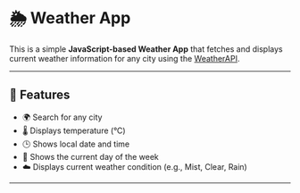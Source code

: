 # 🌦️ Weather App

This is a simple **JavaScript-based Weather App** that fetches and displays current weather information for any city using the [WeatherAPI](https://www.weatherapi.com/).

---

## 🚀 Features

- 🌍 Search for any city
- 🌡️ Displays temperature (°C)
- 🕒 Shows local date and time
- 📅 Shows the current day of the week
- ☁️ Displays current weather condition (e.g., Mist, Clear, Rain)

---
